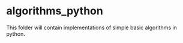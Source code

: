 # algorithms_python

This folder will contain implementations of simple basic algorithms in python.
